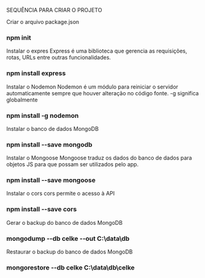 SEQUÊNCIA PARA CRIAR O PROJETO

Criar o arquivo package.json
### npm init

Instalar o expres
Express é uma biblioteca que gerencia as requisições, rotas, URLs entre outras funcionalidades.
### npm install express

Instalar o Nodemon
Nodemon é um módulo para reiniciar o servidor automaticamente sempre que houver alteração no código fonte.
-g significa globalmente
### npm install -g nodemon

Instalar o banco de dados MongoDB
### npm install --save mongodb

Instalar o Mongoose
Mongoose traduz os dados do banco de dados para objetos JS para que possam ser utilizados pelo app.
### npm install --save mongoose

Instalar o cors
cors permite o acesso à API
### npm install --save cors

Gerar o backup do banco de dados MongoDB
### mongodump --db celke --out C:\data\db

Restaurar o backup do banco de dados MongoDB
### mongorestore --db celke C:\data\db\celke
